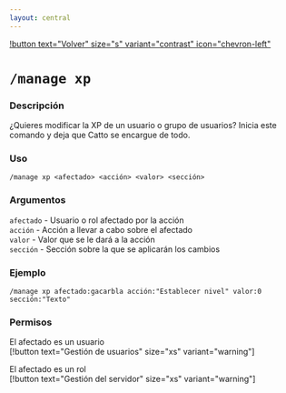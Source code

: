 ```yaml
---
layout: central
---
```


[!button text="Volver" size="s" variant="contrast" icon="chevron-left"](../manage.md)

# `/manage xp`

### Descripción
¿Quieres modificar la XP de un usuario o grupo de usuarios? Inicia este comando y deja que Catto se encargue de todo.

### Uso
```
/manage xp <afectado> <acción> <valor> <sección>
```

### Argumentos

`afectado` - Usuario o rol afectado por la acción<br>
`acción` - Acción a llevar a cabo sobre el afectado<br>
`valor` - Valor que se le dará a la acción<br>
`sección` - Sección sobre la que se aplicarán los cambios<br>

### Ejemplo
```
/manage xp afectado:gacarbla acción:"Establecer nivel" valor:0 sección:"Texto"
```

### Permisos

El afectado es un usuario<br>
[!button text="Gestión de usuarios" size="xs" variant="warning"]

El afectado es un rol<br>
[!button text="Gestión del servidor" size="xs" variant="warning"]